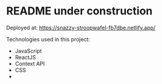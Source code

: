 # README under construction

Deployed at: https://snazzy-stroopwafel-fb7dbe.netlify.app/

Technologies used in this project:

  - JavaScript
  - ReactJS
  - Context API
  - CSS
  - 
